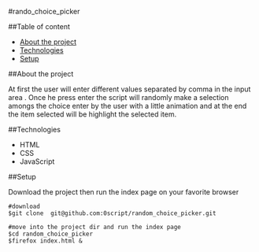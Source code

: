 #rando_choice_picker

##Table of content
* [About the project](#about-the-project)
* [Technologies](#technologies)
* [Setup](#setup)

##About the project

  At first the user will enter different values separated by comma in the input area . Once he press enter the script will randomly make a selection amongs the choice enter by the user with a little animation and at the end the item selected will be highlight the selected item.

##Technologies
* HTML
* CSS
* JavaScript

##Setup

   Download the project then run the index page on your favorite browser
  ```shell
  #download
  $git clone  git@github.com:0script/random_choice_picker.git
  
  #move into the project dir and run the index page
  $cd random_choice_picker
  $firefox index.html &
  ```
